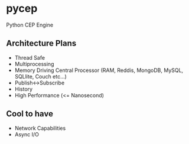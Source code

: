 pycep
=====

Python CEP Engine

Architecture Plans
------------------

* Thread Safe
* Multiprocessing
* Memory Driving Central Processor (RAM, Reddis, MongoDB, MySQL, SQLlite, Couch etc...)
* Publish<->Subscribe
* History
* High Performance (<= Nanosecond)

Cool to have
------------

* Network Capabilities
* Async I/O
